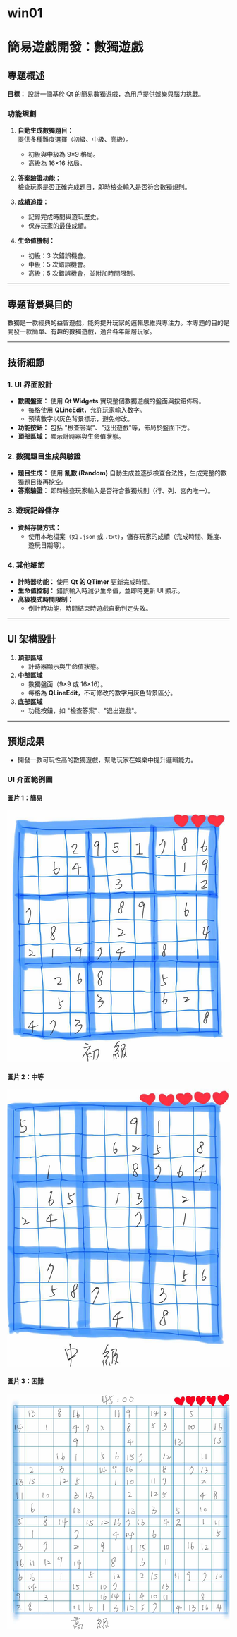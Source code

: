 # win01

# 簡易遊戲開發：數獨遊戲

## 專題概述
**目標：** 設計一個基於 Qt 的簡易數獨遊戲，為用戶提供娛樂與腦力挑戰。

### 功能規劃
1. **自動生成數獨題目：**  
   提供多種難度選擇（初級、中級、高級）。  
   - 初級與中級為 9×9 格局。  
   - 高級為 16×16 格局。

2. **答案驗證功能：**  
   檢查玩家是否正確完成題目，即時檢查輸入是否符合數獨規則。

3. **成績追蹤：**  
   - 記錄完成時間與遊玩歷史。  
   - 保存玩家的最佳成績。  

4. **生命值機制：**  
   - 初級：3 次錯誤機會。  
   - 中級：5 次錯誤機會。  
   - 高級：5 次錯誤機會，並附加時間限制。

---

## 專題背景與目的
數獨是一款經典的益智遊戲，能夠提升玩家的邏輯思維與專注力。本專題的目的是開發一款簡單、有趣的數獨遊戲，適合各年齡層玩家。

---

## 技術細節

### 1. UI 界面設計
- **數獨盤面：** 使用 **Qt Widgets** 實現整個數獨遊戲的盤面與按鈕佈局。
  - 每格使用 **QLineEdit**，允許玩家輸入數字。
  - 預填數字以灰色背景標示，避免修改。
- **功能按鈕：** 包括 "檢查答案"、"退出遊戲"等，佈局於盤面下方。
- **頂部區域：** 顯示計時器與生命值狀態。

### 2. 數獨題目生成與驗證
- **題目生成：** 使用 **亂數 (Random)** 自動生成並逐步檢查合法性，生成完整的數獨題目後再挖空。
- **答案驗證：** 即時檢查玩家輸入是否符合數獨規則（行、列、宮內唯一）。

### 3. 遊玩記錄儲存
- **資料存儲方式：**  
  - 使用本地檔案（如 `.json` 或 `.txt`），儲存玩家的成績（完成時間、難度、遊玩日期等）。 

### 4. 其他細節
- **計時器功能：** 使用 **Qt 的 QTimer** 更新完成時間。
- **生命值控制：** 錯誤輸入時減少生命值，並即時更新 UI 顯示。
- **高級模式時間限制：**  
  - 倒計時功能，時間結束時遊戲自動判定失敗。

---

## UI 架構設計
1. **頂部區域**  
   - 計時器顯示與生命值狀態。  
2. **中部區域**  
   - 數獨盤面（9×9 或 16×16）。  
   - 每格為 **QLineEdit**，不可修改的數字用灰色背景區分。
3. **底部區域**  
   - 功能按鈕，如 "檢查答案"、"退出遊戲"。

---

## 預期成果
- 開發一款可玩性高的數獨遊戲，幫助玩家在娛樂中提升邏輯能力。



### UI 介面範例圖
#### 圖片 1：簡易
![簡易](L.jpg)

#### 圖片 2：中等
![中等](M.jpg)

#### 圖片 3：困難
![困難](H.jpg)
